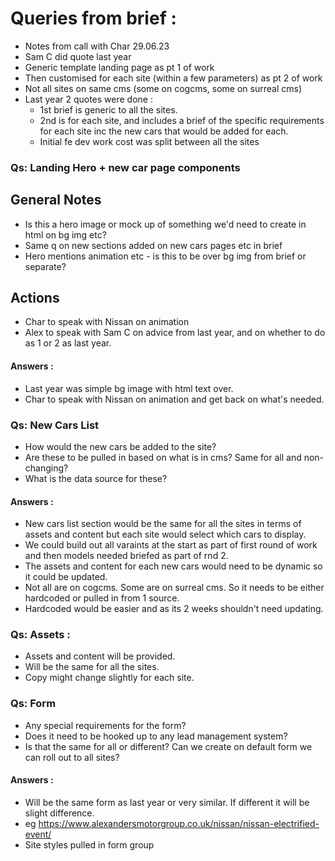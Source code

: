 # Queries from brief :

- Notes from call with Char 29.06.23
- Sam C did quote last year
- Generic template landing page as pt 1 of work
- Then customised for each site (within a few parameters) as pt 2 of work
- Not all sites on same cms (some on cogcms, some on surreal cms)
- Last year 2 quotes were done :
  - 1st brief is generic to all the sites.
  - 2nd is for each site, and includes a brief of the specific requirements for each site inc the new cars that would be added for each.
  - Initial fe dev work cost was split between all the sites


### Qs: Landing Hero + new car page components

## General Notes

- Is this a hero image or mock up of something we'd need to create in html on bg img etc?
- Same q on new sections added on new cars pages etc in brief
- Hero mentions animation etc - is this to be over bg img from brief or separate?

## Actions
- Char to speak with Nissan on animation
- Alex to speak with Sam C on advice from last year, and on whether to do as 1 or 2 as last year.

#### Answers :

- Last year was simple bg image with html text over.
- Char to speak with Nissan on animation and get back on what's needed.

### Qs: New Cars List

- How would the new cars be added to the site?
- Are these to be pulled in based on what is in cms? Same for all and non-changing?
- What is the data source for these?

#### Answers :

- New cars list section would be the same for all the sites in terms of assets and content but each site would select which cars to display.
- We could build out all varaints at the start as part of first round of work and then models needed briefed as part of rnd 2.
- The assets and content for each new cars would need to be dynamic so it could be updated.
- Not all are on cogcms. Some are on surreal cms. So it needs to be either hardcoded or pulled in from 1 source.
- Hardcoded would be easier and as its 2 weeks shouldn't need updating.

### Qs: Assets :
- Assets and content will be provided.
- Will be the same for all the sites.
- Copy might change slightly for each site.

### Qs: Form

- Any special requirements for the form?
- Does it need to be hooked up to any lead management system?
- Is that the same for all or different? Can we create on default form we can roll out to all sites?

#### Answers :

- Will be the same form as last year or very similar. If different it will be slight difference.
- eg https://www.alexandersmotorgroup.co.uk/nissan/nissan-electrified-event/
- Site styles pulled in form group

